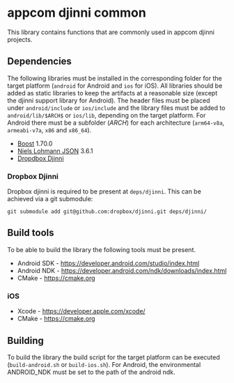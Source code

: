 # appcom djinni common

This library contains functions that are commonly used in appcom djinni projects.

## Dependencies

The following libraries must be installed in the corresponding folder for the target platform (`android` for Android and 
`ios` for iOS). All libraries should be added as static libraries to keep the artifacts at a reasonable size (except the
djinni support library for Android).
The header files must be placed under `android/include` or `ios/include` and the library files must be added to
`android/lib/$ARCH$` or `ios/lib`, depending on the target platform. For Android there must be a subfolder ($ARCH$) for 
each architecture (`arm64-v8a`, `armeabi-v7a`, `x86` and `x86_64`).

* [Boost](https://www.boost.org) 1.70.0
* [Niels Lohmann JSON](https://github.com/nlohmann/json) 3.6.1
* [Dropdbox Djinni](https://github.com/dropbox/djinni)

### Dropbox Djinni

Dropbox djinni is required to be present at `deps/djinni`. This can be achieved via a git submodule:

```
git submodule add git@github.com:dropbox/djinni.git deps/djinni/
```

## Build tools

To be able to build the library the following tools must be present.

* Android SDK - https://developer.android.com/studio/index.html
* Android NDK - https://developer.android.com/ndk/downloads/index.html
* CMake - https://cmake.org

### iOS

* Xcode - https://developer.apple.com/xcode/
* CMake - https://cmake.org


## Building

To build the library the build script for the target platform can be executed (`build-android.sh` or `build-ios.sh`).
For Android, the environmental ANDROID_NDK must be set to the path of the android ndk.
